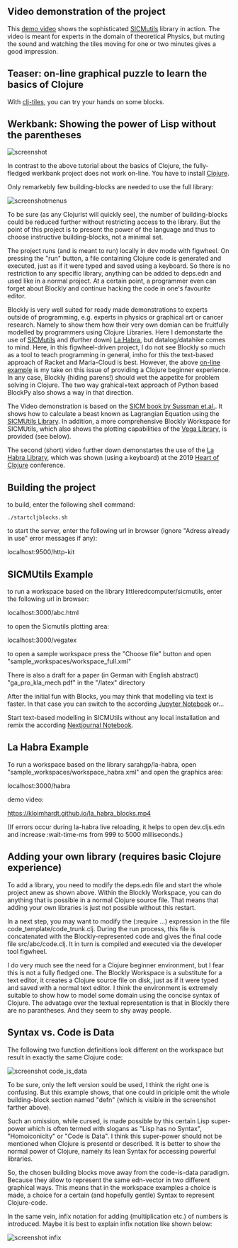 ## Video demonstration of the project

This [demo video](https://kloimhardt.github.io/driven_pendulum.mp4) shows the sophisticated [SICMutils](https://github.com/littleredcomputer/sicmutils) library in action. The video is meant for experts in the domain of theoretical Physics, but muting the sound and watching the tiles moving for one or two minutes gives a good impression.

## Teaser: on-line graphical puzzle to learn the basics of Clojure

 With [clj-tiles](https://kloimhardt.github.io/clj_blocks.html), you can try your hands on some blocks.

## Werkbank: Showing the power of Lisp without the parentheses

![screenshot](https://kloimhardt.github.io/werkbank_fullscreen.png)

In contrast to the above tutorial about the basics of Clojure, the fully-fledged werkbank project does not work on-line. You have to install [Clojure](https://www.clojure.org/guides/getting_started).

Only remarkebly few building-blocks are needed to use the full library:

![screenshotmenus](https://kloimhardt.github.io/werkbank_menus.png)

To be sure (as any Clojurist will quickly see), the number of building-blocks could be reduced further without restricting access to the library. But the point of this project is to present the power of the language and thus to choose instructive building-blocks, not a minimal set.

The project runs (and is meant to run) locally in dev mode with figwheel. On pressing the "run" button, a file containing Clojure code is generated and executed, just as if it were typed and saved using a keyboard. So there is no restriction to any specific library, anything can be added to deps.edn and used like in a normal project. At a certain point, a programmer even can forget about Blockly and continue hacking the code in one's favourite editor.

Blockly is very well suited for ready made demonstrations to experts outside of programming, e.g. experts in physics or graphical art or cancer research. Namely to show them how their very own domian can be fruitfully modelled by programmers using Clojure Libraries. Here I demonstarte the use of [SICMutils](https://github.com/littleredcomputer/sicmutils) and (further down) [La Habra](https://github.com/sarahgp/la-habra), but datalog/datahike comes to mind. Here, in this figwheel-driven project, I do not see Blockly so much as a tool to teach programming in general, imho for this the text-based approach of Racket and Maria-Cloud is best. However, the above [on-line example](https://kloimhardt.github.io/clj_blocks.html) is my take on this issue of providing a Clojure beginner experience. In any case, Blockly (hiding parens!) should wet the appetite for problem solving in Clojure. The two way grahical+text approach of Python based BlockPy also shows a way in that direction.

The Video demonstration is based on the [SICM book by Sussman  et.al.](https://mitpress.mit.edu/sites/default/files/titles/content/sicm_edition_2/book.html). It shows how to calculate a beast known as Lagrangian Equation using the [SICMUtils Library](https://github.com/littleredcomputer/sicmutils). In addition, a more comprehensive Blockly Workspace for SICMUtils, which also shows the plotting capabilities of the [Vega Library](https://vega.github.io/vega), is provided (see below). 

The second (short) video further down demonstartes the use of the [La Habra Library](https://github.com/sarahgp/la-habra), which was shown (using a keyboard) at the 2019 [Heart of Clojure](https://www.youtube.com/watch?v=F4pozY_RF5c) conference.

## Building the project

to build, enter the following shell command:

    ./startcljblocks.sh

to start the server, enter the following url in browser (ignore "Adress already in use" error messages if any):

localhost:9500/http-kit

## SICMUtils Example

to run a workspace based on the library littleredcomputer/sicmutils, enter the following url in browser:

localhost:3000/abc.html

to open the Sicmutils plotting area:

localhost:3000/vegatex

to open a sample workspace press the "Choose file" button and open "sample_workspaces/workspace_full.xml"

There is also a draft for a paper (in German with English abstract) "ga_pro_kla_mech.pdf" in the "/latex" directory

After the initial fun with Blocks, you may think that modelling via text is faster. In that case you can switch to the according [Jupyter Notebook](https://github.com/kloimhardt/sicmutils/blob/master/jupyter/book-examples-lab.ipynb) or...

Start text-based modelling in SICMUtils without any local installation and remix the according [Nextjournal Notebook](https://nextjournal.com/SICM_in_Clojure/structure-and-interpretation-of-classical-mechanics-in-clojure).

## La Habra Example

To run a workspace based on the library sarahgp/la-habra, open "sample_workspaces/workspace_habra.xml" and open the graphics area:

localhost:3000/habra

demo video:

https://kloimhardt.github.io/la_habra_blocks.mp4

(If errors occur during la-habra live reloading, it helps to open dev.cljs.edn and increase :wait-time-ms from  999 to 5000 milliseconds.)

## Adding your own library (requires basic Clojure experience)

To add a library, you need to modify the deps.edn file and start the whole project anew as shown above. Within the Blockly Workspace, you can do anything that is possible in a normal Clojure source file. That means that adding your own libraries is just not possible without this restart.

In a next step, you may want to modify the (:require ...) expression in the file code_template/code_trunk.clj. During the run process, this file is concatenated with the Blockly-represented code and gives the final code file src/abc/code.clj. It in turn is compiled and executed via the developer tool figwheel.

I do very much see the need for a Clojure beginner environment, but I fear this is not a fully fledged one. The Blockly Workspace is a substitute for a text editor, it creates a Clojure source file on disk, just as if it were typed and saved with a normal text editor. I think the environment is extremely suitable to show how to model some domain using the concise syntax of Clojure. The advatage over the textual representation is that in Blockly there are no parantheses. And they seem to shy away people.

## Syntax vs. Code is Data

The following two function definitions look different on the workspace but result in exactly the same Clojure code:

![screenshot code_is_data](https://kloimhardt.github.io/code_is_data.png)

To be sure, only the left version sould be used, I think the right one is confusing. But this example shows, that one could in priciple omit the whole building-block section named "defn" (which is visible in the screenshot farther above).

Such an omission, while cursed, is made possible by this certain Lisp super-power which is often termed with slogans as "Lisp has no Syntax", "Homoiconicity" or "Code is Data". I think this super-power should not be mentioned when Clojure is presentd or described. It is better to show the normal power of Clojure, namely its lean Syntax for accessing powerful libraries.

So, the chosen building blocks move away from the code-is-data paradigm. Because they allow to represent the same edn-vector in two different graphical ways. This means that in the workspace examples a choice is made, a choice for a certain (and hopefully gentle) Syntax to represent Clojure-code.

In the same vein, infix notation for adding (multiplication etc.) of numbers is introduced. Maybe it is best to explain infix notation like shown below:

![screenshot infix](https://kloimhardt.github.io/infix.png)
